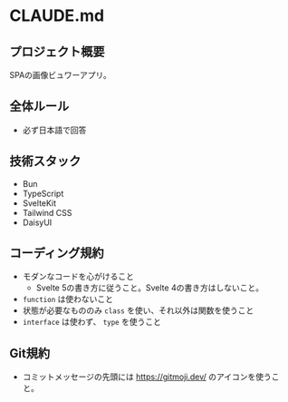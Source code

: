 # CLAUDE.md

## プロジェクト概要

SPAの画像ビュワーアプリ。

## 全体ルール

- 必ず日本語で回答

## 技術スタック

- Bun
- TypeScript
- SvelteKit
- Tailwind CSS
- DaisyUI

## コーディング規約

- モダンなコードを心がけること
  - Svelte 5の書き方に従うこと。Svelte 4の書き方はしないこと。
- `function` は使わないこと
- 状態が必要なもののみ `class` を使い、それ以外は関数を使うこと
- `interface` は使わず、 `type` を使うこと

## Git規約

- コミットメッセージの先頭には https://gitmoji.dev/ のアイコンを使うこと。
